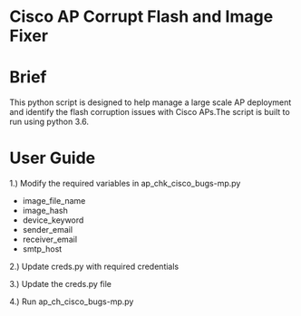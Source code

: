 # Cisco AP Corrupt Flash and Image Fixer

# Brief

This python script is designed to help manage a large scale AP deployment and identify the flash corruption issues with Cisco APs.The script is built to run using python 3.6.

# User Guide
1.) Modify the required variables in ap_chk_cisco_bugs-mp.py
  - image_file_name
  - image_hash
  - device_keyword
  - sender_email
  - receiver_email
  - smtp_host

2.) Update creds.py with required credentials

3.) Update the creds.py file

4.) Run ap_ch_cisco_bugs-mp.py
